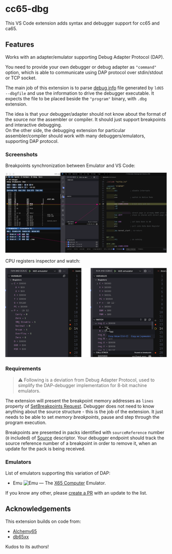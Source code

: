 # cc65-dbg

This VS Code extension adds syntax and debugger support for cc65 and ca65.

## Features

Works with an adapter/emulator supporting Debug Adapter Protocol (DAP).

You need to provide your own debugger or debug adapter as `"command"` option,
which is able to communicate using DAP protocol over stdin/stdout or TCP socket.

The main job of this extension is to parse [debug info][1] file generated by
`ld65 --dbgfile` and use the information to drive the debugger executable.
It expects the file to be placed beside the `"program"` binary,
with `.dbg` extension.

The idea is that your debugger/adapter should not know about the format of the source
nor the assembler or compiler. It should just support breakpoints and interactive debugging.  
On the other side, the debugging extension for particular assembler/compiler should work
with many debuggers/emulators, supporting DAP protocol.

[1]: https://cc65.github.io/doc/ld65.html#s7

### Screenshots

Breakpoints synchronization between Emulator and VS Code:

![Breakpoints synchronization between Emulator and VS Code](images/Emu_breakpoints_sync.png)

CPU registers inspector and watch:

![CPU registers view](images/CPU_registers.png)

### Requirements

> ⚠️ Following is a deviation from Debug Adapter Protocol, used to simplify
> the DAP-debugger implementation for 8-bit machine emulators.

The extension will present the breakpoint memory addresses as `lines` property
of [SetBreakpoints Request][2]. Debugger does not need to know anything
about the source structure - this is the job of the extension. It just needs to be able to
set *memory breakpoints*, pause and step through the program execution.

[2]: https://microsoft.github.io/debug-adapter-protocol/specification#Requests_SetBreakpoints

Breakpoints are presented in packs identified with `sourceReference` number
(`0` included) of [Source][3] descriptor. Your debugger endpoint should track the
source reference number of a breakpoint in order to remove it, when an update
for the pack is being received.

[3]: https://microsoft.github.io/debug-adapter-protocol/specification#Types_Source

### Emulators

List of emulators supporting this variation of DAP:

- Emu <img src="https://raw.githubusercontent.com/X65/emu/main/emu.gif" alt="Emu"> — The [X65 Computer](https://x65.zone/) Emulator.

If you know any other, please [create a PR][4] with an update to the list.

[4]: https://github.com/X65/cc65-dbg/pulls

## Acknowledgements

This extension builds on code from:

- [Alchemy65](https://github.com/AlchemicRaker/alchemy65)
- [db65xx](https://github.com/tmr4/db65xx)

Kudos to its authors!
